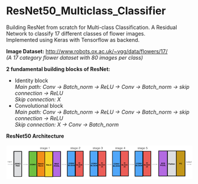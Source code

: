 # ResNet50_Multiclass_Classifier
Building ResNet from scratch for Multi-class Classification. A Residual Network to classify 17 different classes of flower images. <br/>
Implemented using Keras with Tensorflow as backend.<br/>

**Image Dataset:** http://www.robots.ox.ac.uk/~vgg/data/flowers/17/ <br/>
*(A 17 category flower dataset with 80 images per class)*<br/>

**2 fundamental building blocks of ResNet:**<br/>
- Identity block<br/>
*Main path: Conv -> Batch_norm -> ReLU -> Conv -> Batch_norm -> skip connection -> ReLU*<br/>
*Skip connection: X*<br/>
- Convolutional block <br/>
*Main path: Conv -> Batch_norm -> ReLU -> Conv -> Batch_norm -> skip connection -> ReLU*<br/>
*Skip connection: X -> Conv -> Batch_norm* <br/>

**ResNet50 Architecture** <br/><br/>
![alt tag](https://github.com/akil99/ResNet50_Multiclass_Classifier/blob/master/ResNet50_Architecture.png)
